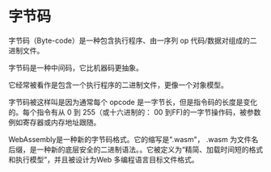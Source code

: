 # 字节码

字节码（Byte-code）是一种包含执行程序、由一序列 op 代码/数据对组成的二进制文件。


字节码是一种中间码，它比机器码更抽象。

它经常被看作是包含一个执行程序的二进制文件，更像一个对象模型。

字节码被这样叫是因为通常每个 opcode 是一字节长，但是指令码的长度是变化的。每个指令有从 0 到 255（或十六进制的： 00 到FF)的一字节操作码，被参数例如寄存器或内存地址跟随。


WebAssembly是一种新的字节码格式。它的缩写是".wasm"， .wasm 为文件名后缀，是一种新的底层安全的二进制语法。。它被定义为“精简、加载时间短的格式和执行模型”，并且被设计为Web 多编程语言目标文件格式。 


